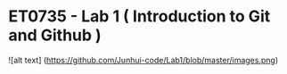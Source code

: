 # ET0735 - Lab 1 ( Introduction to Git and Github )
![alt text] (https://github.com/Junhui-code/Lab1/blob/master/images.png)
